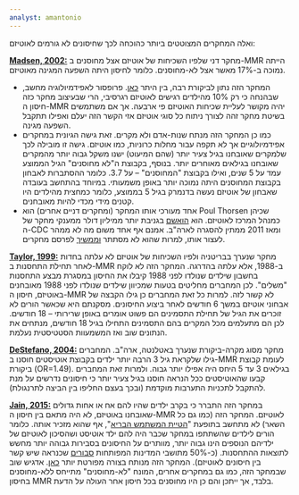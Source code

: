 ```yaml
---
analyst: amantonio
---
```


ואלה המחקרים המצוטטים ביותר כהוכחה לכך שחיסונים לא גורמים לאוטיזם:

**[Madsen, 2002:](https://www.ncbi.nlm.nih.gov/pubmed/12421889)** מחקר דני שלפיו השכיחות של אוטיזם אצל מחוסנים ב-MMR הייתה נמוכה ב-17% מאשר אצל לא-מחוסנים. כלומר לחיסון היתה השפעה המגינה מאוטיזם.
- המחקר הזה נתון לביקורת רבה, בין היתר [כאן](https://www.ncbi.nlm.nih.gov/pubmed/12622119). פרופסור לאפידמיולוגיה מחשב, שבהנחה כי רק 10% מהילדים רגישים לאוטיזם רגרסיבי, הרי שבעיצוב מחקר כזה חיסון ה-MMR יהיה מקושר לעליית שכיחות האוטיזם פי ארבעה. אך אם משתמשים בשיטת מחקר זהה לצורך ניתוח כל סוגי אוטיזם אזי הקשר הזה יעלם ואפילו תתקבל השפעה מגינה.
- כמו כן המחקר הזה מנתח שנות-אדם ולא מקרים. זאת גישה הגיונית במחקרים אפידמיולוגיים אך לא תקפה עבור מחלות כרוניות, כמו אוטיזם. גישה זו מובילה לכך שלמקרים שאובחנו בגיל צעיר יותר (שהם המיעוט) ישנו משקל גבוה יותר מהמקרים שאובחנו בגילאים מאוחרים יותר. בנוסף, בקבוצת ה"לא מחוסנים" הגיל הממוצע עמד על 5 שנים, ואילו בקבוצת "המחוסנים" – על 3.7. כלומר ההסתברות לאבחון בקבוצת המחוסנים היתה נמוכה יותר באופן משמעותי. במיוחד בהתחשב בעובדה שאבחון של אוטיזם נעשה בדנמרק בגיל 5 בממוצע, כלומר כמחצית מהילדים היו קטנים מידי מכדי להיות מאובחנים.
- אחד מעורכי אותו המחקר (ומחקרים דניים אחרים) הוא Poul Thorsen שכיהן כמנהל המרכז לאוטיזם. הוא [הואשם](https://oig.hhs.gov/fraud/fugitives/profiles.asp) בגניבת יותר ממיליון דולר ממענקי מחקר של ה-CDC ומאז 2011 ממתין להסגרה לארה"ב. אמנם אף אחד משום מה לא ממהר לעצור אותו, למרות שהוא לא מסתתר [וממשיך](https://www.ncbi.nlm.nih.gov/pubmed?term=Thorsen+P[Author) לפרסם מחקרים.

**[Taylor, 1999:](https://www.ncbi.nlm.nih.gov/pubmed/10376617)** מחקר שנערך בבריטניה ולפיו השכיחות של אוטיזם לא עלתה בחדות לאחר תחילת התחסנות ב-MMR ב-1988, אלא עלתה בהדרגה. המחקר הזה לא לוקח בחשבון שילדים שנולדו לפני 1988 קיבלו את החיסון במסגרת מבצע התחסנות "משלים". לכן המחברים מחליטים בטעות שמכיוון שילדים שנולדו לפני 1988 מאובחנים באוטיזם, חיסון ה-MMR לא קשור לזה.
למרות כל זאת המחברים כן גילו הקבצה של אבחוני אוטיזם במשך 6 חודשים לאחר ביצוע החיסונים. מסקנתם היא שכאשר הורים לא זוכרים את הגיל של תחילת התסמינים הם פשוט אומרים באופן שרירותי – 18 חודשים. לכן הם מתעלמים מכל המקרים בהם התסמינים התחילו בגיל 18 חודשים, מנתחים את הנתונים שוב ואז המשמעוות הסטטיסטית נעלמת.

**[DeStefano, 2004:](https://www.ncbi.nlm.nih.gov/pubmed/14754936)** מחקר מסוג מקרה-ביקורת שנערך באטלנטה, ארה"ב. המחברים גילו שלקראת גיל 3 הרבה יותר ילדים בקבוצת אוטיסטים חוסנו ב-MMR לעומת קבוצת ביקורת (OR=1.49). בגילאים 3 עד 5 היחס היה אפילו יותר גבוה. ולמרות זאת המחברים קבעו שהאוטיסטים ככל הנראה חוסנו בגיל צעיר יותר כי חיסונים נדרשים על מנת להתקבל לתכניות התערבות מוקדמת (ובכך בעצם החליפו בין הביצה לתרנגולת).

**[Jain, 2015:](https://www.ncbi.nlm.nih.gov/pubmed/25898051)** במחקר הזה התברר כי בקרב ילדים שהיו להם אח או אחות גדולים שאובחנו באוטיזם, לא היה מתאם בין חיסון ה-MMR לאוטיזם.
המחקר הזה (כמו גם כל השאר) לא מתחשב בתופעת "[הטיית המשתמש הבריא](https://en.wikipedia.org/wiki/Healthy_user_bias)", אף שהוא מזכיר אותה. כלומר הורים לילדים שהשתתפו במחקר שכבר היה להם ילד אוטיסט ושהסיכון לאוטיזם של ילדיהם הנוספים הינו גבוה יותר, מוותרים על החיסונים בסבירות גבוהה יותר מחשש לתוצאות ההתחסנות. (כ-50% מתושבי המדינות המפותחות [סבורים](https://neurosciencenews.com/asd-vaccine-myth-belief-9740) שכנראה שיש קשר בין חיסונים לאוטיזם). המחקר הזה מנותח בצורה מפורטת יותר [כאן](http://vaccinepapers.org/review-of-jain-et-al-jama-2015-and-comments-on-mmr-autism).
אדגיש שוב שבמחקר הזה, כמו גם במחקרים אחרים, המונח "לא-מחוסנים" מתייחס ללא-מחוסנים בחיסון MMR בלבד, אך ייתכן והם כן היו מחוסנים בכל חיסון אחר העולה על הדעת.
